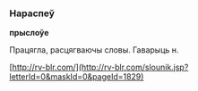 ### Нараспеў
**прыслоўе**

Працягла, расцягваючы словы. Гаварыць н.

<a rel="author">[http://rv-blr.com/](http://rv-blr.com/slounik.jsp?letterId=0&maskId=0&pageId=1829)</a>

